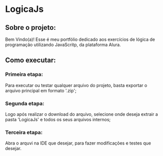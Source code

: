 # LogicaJs

## Sobre o projeto:
Bem Vindo(a)! Esse é meu portfólio dedicado aos exercícios de lógica de programação utilizando JavaScritp, da plataforma Alura.

## Como executar:
### Primeira etapa:
Para executar ou testar qualquer arquivo do projeto, basta exportar o arquivo principal em formato '.zip';

### Segunda etapa:
Logo após realizar o download do arquivo, selecione onde deseja extrair a pasta 'LogicaJs' e todos os seus arquivos internos;

### Terceira etapa:
Abra o arquvi na IDE que desejar, para fazer modificações e testes que desejar.
